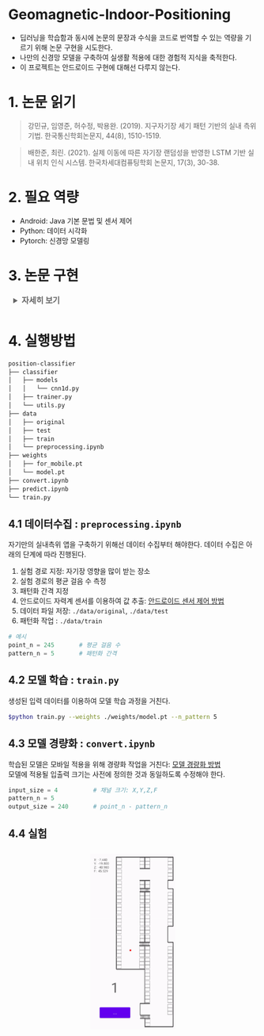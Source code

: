 # Geomagnetic-Indoor-Positioning
- 딥러닝을 학습함과 동시에 논문의 문장과 수식을 코드로 번역할 수 있는 역량을 기르기 위해 논문 구현을 시도한다.
- 나만의 신경망 모델을 구축하여 실생활 적용에 대한 경험적 지식을 축적한다.
- 이 프로젝트는 안드로이드 구현에 대해선 다루지 않는다.

# **1. 논문 읽기**
>강민규, 임영준, 허수정, 박용완. (2019). 지구자기장 세기 패턴 기반의 실내 측위 기법. 한국통신학회논문지, 44(8), 1510-1519.

>배한준, 최린. (2021). 실제 이동에 따른 자기장 랜덤성을 반영한  LSTM 기반 실내 위치 인식 시스템. 한국차세대컴퓨팅학회 논문지, 17(3), 30-38.

# **2. 필요 역량**
- Android: Java 기본 문법 및 센서 제어
- Python: 데이터 시각화
- Pytorch: 신경망 모델링

# **3. 논문 구현**
<details>
<summary style="margin: 10px; font-weight:bold; color:#666; font-size:16px">자세히 보기</summary>
<div markdown="1">

## **3.1 주제 소개**
### **3.1.1 GPS**
최근 건물의 크기는 커져가고 구조물 또한 복잡해지고 있기 때문에 현재 위치를 측정할 수 있는 기술의 필요성이 커져가고 있다. 현재 우리는 GPS를 이용한 실외 길 안내 서비스를 유용하게 사용해오고 있지만 대부분의 사람들은 실내에서 시간을 보내기 때문에 실내 위치 서비스를 제공하는 기술에 대한 강한 수요가 남아 있다.
### **3.1.2 IPS**
GPS는 실외 공간에서만 동작한다는 한계가 있다. 실내의 사용자에게까지 그 신호가 미약하기 때문에 높은 정확도를 바랄 수 없다. 실내 위치 추적이라 불리는 IPS는 GPS 신호가 충분히 강하지 않은 밀폐된 공간 내에서 사람이나 물체를 찾는 데 사용되는 장치 네트워크이다. GPS가 지구 어디에서나 물체를 찾는 데 도움이 되는 것처럼, IPS는 동일하지만 기차역과 같은 넓은 실내 공간에서 쇼핑몰, 병원 및 지하 위치에서 물체의 위치를 정확하게 찾아낼 수 있다.
### **3.1.3 비전파 자원: 지구자기장**
실내 측위를 위한 여러가지 방법들이 제안되고 있다. 대표적인 측위 자원으로 전파와 비전파로 나눌 수 있는데, 전파 자원은 WIFI, 비콘, 블루투스 등과 같은 장치를 사용한 방법이 대표적이다. 하지만 이런 기술들은 전력소모와 설치비용의 문제가 있으며, 전파간섭으로 인해 정확한 실내 측위에 어려움이 있다. 또한, 시간 축 방향으로 측정되는 값이 일정하지 않기 때문에 측위 성능이 낮아질 수 있다.

반면, 스마트폰에 내장되어 있는 센서를 이용한 실내 측위 방법이 있다. 그 중 자력계 센서는 비전파 자원인 지구자기장을 이용하기 대문에 전파 자원의 고질적인 전파 간섭의 문제를 해결할 수 있으며, 무엇보다도 지구 고유의 자원을 사용하기 때문에 인프라 구축의 문제에서도 자유로울 수 있다. 뿐만 아니라 지구자기장은 일반적인 전파자원과 달리 시간 축 방향으로 거의 일정하게 유지되기 때문에 특정 위치에 대한 값의 고유성을 보다 쉽게 갖출 수 있다.
### **3.1.4 지구자기장 세기**
스마트폰에 내장된 지자기 센서는 방위 정보를 얻을 수 있다. 지자기 센서에는 X, Y, Z의 3축 타입이 있으며, 그 방향의 자력치를 계측한다. 수집한 3개의 데이터로 아래와 같이 지구자기장 전체 세기를 구할 수 있다.
$$\rm{Mag_F} = \sqrt{{Mag_X}^2+{Mag_Y}^2+{Mag_Z}^2}$$
<p align="center" style="color:gray">
    <img src="./img/10.png" width="60%" style="padding: 10px; margin:0;" alt="지자기세기"/><br/>
    <지자기센서 값>
</p>

### **3.1.5 지구자기장 왜곡현상**
실내에서의 지구자기장은 실외와 달리 세기 분포도가 다양하다. 그 이유는 건물 주재료인 철근, 콘크리트, H 빔과 설치 구조물, 전자기기 등에 의해 지구자기장 교란 및 변화가 일어나기 때문이다. 
    
왜곡현상은 현재 위치를 측정함에 있어 필수적인 환경 조건이다. 실외와 달리 실내에서는 지점마다 그 세기가 다양하기 때문에 위치적 고유성을 가지기 위한 좋은 데이터로써 활용될 수 있다.
## **3.2 기존 실내 측위 기술**
### **3.2.2 기종마다 다른 지구자기장 세기**
기존의 지구자기장 세기 기반의 실내 측위 방법은 $\rm{Mag_F}$ 값만을 사용하여 지점마다의 고유한 지문으로써 사용되는데, 스마트폰에 내장된 자력계 센서가 민감하고, 기종마다 서로 다른 자력계 센서가 내장되어 있어 동일 지점에서 서로 다른 지구자기장 세기가 수집되는 문제점이 있다.
<p align="center" style="color:gray">
    <img src="./img/01.png" width="50%" style="padding: 0; margin:0;" alt="기종마다 다른 지구자기장 세기"/><br/>
    <기종마다 다른 지구자기장 세기>
</p>

### **3.2.3 미미한 지구자기장 왜곡현상**
또한, 건물에 사용된 건축 재료에 따라 그 왜곡의 정도도 다르기 때문에 장소에 따라 지자기 값의 변화 폭이 좁을 수 있다. 폭이 좁다는 것은 지점마다 표현할 수 있는 좌표의 수가 줄어들기 때문에 이것은 측위 성능을 저하시키는 큰 요인이 될 수 있다. 즉, 기본의 측위 기법은 단일 값으로만 좌표를 추출해내기 때문에 아래 그림과 같이 세기 분포 범위가 좁을수록 비슷한 값을 가진 여러 지점이 존재할 수 있다는 것이다.
<div align="center" style="display:flex; margin-top:10px">
    <p align="center" style="color:gray">
        <img src="./img/02.png" width="40%" style="padding: 0; margin:0;" alt="표현가능범위1"/><br/>
        <왜곡 현상이 적은 곳>
    </p>
    <p align="center" style="color:gray">
        <img src="./img/03.png" width="40%" style="padding: 0; margin:0;" alt="표현가능범위2"/><br/>
        <왜곡 현상이 많은 곳>
    </p>
</div>

<br/>

## **3.3 제안 기법**
자연어 처리에 사용되는 1D 합성곱 신경망을 사용하여 지자기 변화 패턴을 제안 기법의 자원으로 사용하는 것이다. 이 기법은 현재 측정되는 지자기 세기 값 뿐만 아니라 과거 측정된 지자기 세기 값 또한 받아들여 그 관계성을 추가하여 측위 성능을 개선한다.
### **3.3.1 데이터 수집**
<p align="center" style="color:gray">
    <img src="./img/04.png" width="75%" style="padding: 10px; margin: 0;" alt="계명아트센터 지하주차장"/><br/>
    <계명아트센터 지하주차장>
</p>

실내 측위의 실험 공간은 계명아트센터 지하주차장을 대상으로 진행했다. 일자형 복도와 코너가 있는 환경으로 구성되어있으며, 평균 총 걸음 수는 245걸음(약 150m)이다. 데이터 수집 조건은 다음과 같다.<br/>
- 3개의 서로 다른 기종(Galaxy s8, s10, s21)
- 스마트폰 높이는 사용자 명치 부군, 기울기는 수평으로 고정
- 일정한 속도로 보행
- 10Hz 샘플링 속도
- 보행거리 5 걸음에 대한 지구자기장 세기 변화 패턴 생성

### **3.3.2 데이터 전처리**
먼저 지정된 경로의 지하주차장을 일정한 속도로 보행하면서 기록된 무작위 길이(N)의 데이터 파일들을 각 데이터 파일마다 245걸음 길이로 맞추도록 정돈한다. 각 데이터 파일은 걸음마다 $\rm{Mag_X,Mag_Y,Mag_Z,Mag_F}$ 총 4개의 값이 저장되어 있다.
```python
for i, path in enumerate(data_list):
    df = pd.read_table(path, sep=" ", dtype='f')
    x[i].append(pd.DataFrame(
        df, 
        columns=['X', 'Y', 'Z', 'F'], 
        index=np.linspace(0, len(df)-1, 
        point_n, 
        endpoint=True, 
        dtype='i')
    ))
```
<p align="center" style="color:gray">
    <img src="./img/05.png" width="75%" style="padding: 10px; margin: 0;" alt="데이터 전처리1"/>
</p>

### **데이터 패턴화**
정돈된 입력 데이터는 아래 그림과 같이 5 걸음의 패턴을 1걸음씩 슬라이딩 하여 6450개의 패턴을 생성한다. 또한, 입력 데이터에 대해 도출되기를 원하는 출력 데이터의 크기는 0부터 239 범위의 라벨을 가지며, 총 크기는 240이 된다.
```python
for i in range(sample_size):
    for j in range(point_n - pattern_n):    # 슬라이딩 횟수
        px[i].append(x[i*point_n+j:i*point_n+j+pattern_n])
        py.append(j)
```
<p align="center" style="color:gray">
    <img src="./img/06.png" width="75%" style="padding: 10px; margin: 0;" alt="데이터 전처리2"/>
</p>
아래 그림은 0번 라벨로 도출되기를 원하는 0번부터 4번 지점까지의 지자기 세기 변화 패턴과 1번 라벨로 도출되기를 원하는 1번부터 5번 지점까지의 지자기 세기 변화 패턴을, 그 뒤를 이어 2번 라벨로 도출되기를 원하는 2번부터 6번 지점까지의 지자기 세기 변화 패턴을 도식화하여 그린 것이다.
<p align="center" style="color:gray">
    <img src="./img/07.png" width="75%" style="padding: 10px; margin: 0;" alt="데이터 전처리3"/>
</p>

### **3.3.3 합성곱 신경망과 LSTM**
1. 데이터 전처리과정을 통해 얻어진 학습 데이터 파일은 합성곱 신경망을 통해 학습된다. 심층 신경망의 한 종류인 합성곱 신경망은 이미지 인식 알고리즘에 있어 좋은 성능을 보여준다.
2. 특히 Conv1D는 시계열 데이터에 대해서 중요한 정보를 추출해낼 수 있다. **특징 융합 계층**에서 자력계 센서 값과 같은 1차원 데이터를 1차원 컨볼루션 신경망을 사용하여 서로 다른 변수를 결합하고 변수 간의 공간적 상관관계를 추출한다. Conv1D는 한 차원에 대한 커널 슬라이딩을 통해 공간적 상관관계를 추출한다. 
3. 이어서 **LSTM 기반 시계열 예측 계층**을 추가하여 다변량 입력 데이터에 대해 학습 적응력 문제를 완화할 수 있도록 하였다. LSTM 모델에 드롭아웃 옵션을 추가하여 과적합 문제를 방지한다. 
4. 마지막으로 다중 분류 문제를 위한 **소프트맥스 함수**를 사용하여 0부터 239지점까지 가장 높은 확률의 한 지점을 선택하여 결과를 도출한다.
<p align="center" style="color:gray">
    <img src="./img/08.png" width="90%" style="padding: 10px; margin: 0;" alt="모델"/>
</p>

### **3.3.4 모델 경량화**
학습된 모델을 모바일에 적용시키기 위해서 경량화 작업이 필수적이다.

### **3.3.5 실험 결과**
측위 실험은 데이터 수집 경로와 동일하다. 각 기법에 대해 3개의 기종을 모두 사용하여 데이터를 수집하여 학습한 후 실험해본 결과, 기존 기법을 사용한 것에 비해 제안 기법을 사용할 때, 기기 종류와 상관없이 비슷한 평균 성능을 낼 수 있음을 알 수 있다.
<p align="center" style="color:gray">
    <img src="./img/09.png" width=45%" style="padding: 10px; margin: 0;" alt="모델"/>
</p>

</div>
</details>

# **4. 실행방법**
```bash
position-classifier
├── classifier
│   ├── models
│   │   └── cnn1d.py
│   ├── trainer.py
│   └── utils.py
├── data
│   ├── original
│   ├── test
│   ├── train
│   └── preprocessing.ipynb
├── weights
│   ├── for_mobile.pt
│   └── model.pt
├── convert.ipynb
├── predict.ipynb
└── train.py
```
## **4.1 데이터수집** : `preprocessing.ipynb`
자기만의 실내측위 앱을 구축하기 위해선 데이터 수집부터 해야한다. 데이터 수집은 아래의 단계에 따라 진행된다.
1. 실험 경로 지정: 자기장 영향을 많이 받는 장소
2. 실험 경로의 평균 걸음 수 측정
3. 패턴화 간격 지정
3. 안드로이드 자력계 센서를 이용하여 값 추출: [안드로이드 센서 제어 방법](https://developer.android.com/guide/topics/sensors/sensors_overview?hl=ko)
5. 데이터 파일 저장: `./data/original`, `./data/test`
6. 패턴화 작업 : `./data/train`
```python
# 예시
point_n = 245       # 평균 걸음 수
pattern_n = 5       # 패턴화 간격
```

## **4.2 모델 학습** : `train.py`
생성된 입력 데이터를 이용하여 모델 학습 과정을 거친다.
```bash
$python train.py --weights ./weights/model.pt --n_pattern 5
```

## **4.3 모델 경량화** : `convert.ipynb`
학습된 모델은 모바일 적용을 위해 경량화 작업을 거친다: [모델 경량화 방법](https://hwanny-yy.tistory.com/8) <br/>
모델에 적용될 입출력 크기는 사전에 정의한 것과 동일하도록 수정해야 한다.
```python
input_size = 4          # 채널 크기: X,Y,Z,F
pattern_n = 5
output_size = 240       # point_n - pattern_n
```

## **4.4 실험**
<div align="center">
    <img src="./img/test.gif" width="34%" style="padding: 10px; margin: 0;" alt="모델"/>
</div>
